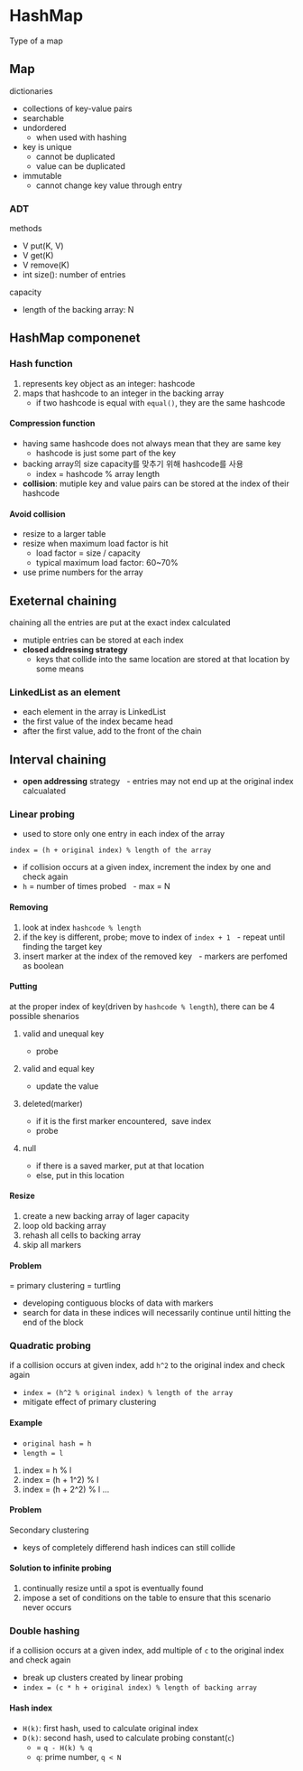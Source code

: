 # HashMap

Type of a map

## Map

dictionaries

- collections of key-value pairs
- searchable
- undordered
	- when used with hashing
- key is unique
	- cannot be duplicated
	- value can be duplicated
- immutable
	- cannot change key value through entry

### ADT 

methods

- V put(K, V)
- V get(K)
- V remove(K)
- int size(): number of entries

capacity
- length of the backing array: N

## HashMap componenet

### Hash function

1. represents key object as an integer: hashcode
2. maps that hashcode to an integer in the backing array
	- if two hashcode is equal with `equal()`, they are the same hashcode

#### Compression function

- having same hashcode does not always mean that they are same key
	- hashcode is just some part of the key
- backing array의 size capacity를 맞추기 위해 hashcode를 사용
	- index = hashcode % array length
- **collision**: mutiple key and value pairs can be stored at the index of their hashcode

#### Avoid collision

- resize to a larger table
- resize when maximum load factor is hit
	- load factor = size / capacity
	- typical maximum load factor: 60~70%
- use prime numbers for the array

## Exeternal chaining

chaining all the entries are put at the exact index calculated

- mutiple entries can be stored at each index
- **closed addressing strategy**
	- keys that collide into the same location are stored at that location by some means

### LinkedList as an element

- each element in the array is LinkedList
- the first value of the index became head
- after the first value, add to the front of the chain

## Interval chaining

- **open addressing** strategy
  - entries may not end up at the original index calcualated

### Linear probing 

- used to store only one entry in each index of the array 

`index = (h + original index) % length of the array` 

- if collision occurs at a given index, increment the index by one and check again
- `h` = number of times probed
  - max = N 

#### Removing 

1. look at index `hashcode % length`
2. if the key is different, probe; move to index of `index + 1`
  - repeat until finding the target key
3. insert marker at the index of the removed key
  - markers are perfomed as boolean 

#### Putting 

at the proper index of key(driven by `hashcode % length`), there can be 4 possible shenarios 

1. valid and unequal key 
	- probe 
2. valid and equal key 
	- update the value 

3. deleted(marker) 
	- if it is the first marker encountered,  save index
	- probe 

4. null
	- if there is a saved marker, put at that location
	- else, put in this location 

#### Resize 

1. create a new backing array of lager capacity
2. loop old backing array
3. rehash all cells to backing array
4. skip all markers 

#### Problem 

= primary clustering = turtling 

- developing contiguous blocks of data with markers
- search for data in these indices will necessarily continue until hitting the end of the block 

### Quadratic probing 

if a collision occurs at given index, add `h^2` to the original index and check again 

- `index = (h^2 % original index) % length of the array`
- mitigate effect of primary clustering 

#### Example 

- `original hash = h`
- `length = l` 

1. index = h % l
2. index = (h + 1^2) % l
3. index = (h + 2^2) % l
... 

#### Problem 

Secondary clustering 

- keys of completely differend hash indices can still collide 

#### Solution to infinite probing 

1. continually resize until a spot is eventually found
2. impose a set of conditions on the table to ensure that this scenario never occurs

### Double hashing

if a collision occurs at a given index, add multiple of `c` to the original index and check again

- break up clusters created by linear probing
- `index = (c * h + original index) % length of backing array`

#### Hash index

- `H(k)`: first hash, used to calculate original index
- `D(k)`: second hash, used to calculate probing constant(`c`)
	- = `q - H(k) % q`
	- `q`: prime number, `q < N`